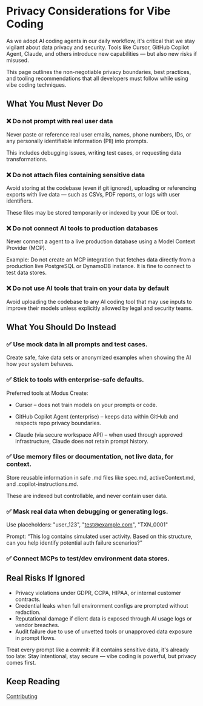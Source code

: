 # Privacy Considerations for Vibe Coding

As we adopt AI coding agents in our daily workflow, it's critical that we stay vigilant about data privacy and security. Tools like Cursor, GitHub Copilot Agent, Claude, and others introduce new capabilities — but also new risks if misused.

This page outlines the non-negotiable privacy boundaries, best practices, and tooling recommendations that all developers must follow while using vibe coding techniques.

## What You Must Never Do

### ❌ Do not prompt with real user data

Never paste or reference real user emails, names, phone numbers, IDs, or any personally identifiable information (PII) into prompts.

This includes debugging issues, writing test cases, or requesting data transformations.

### ❌ Do not attach files containing sensitive data

Avoid storing at the codebase (even if git ignored), uploading or referencing exports with live data — such as CSVs, PDF reports, or logs with user identifiers.

These files may be stored temporarily or indexed by your IDE or tool.

### ❌ Do not connect AI tools to production databases

Never connect a agent to a live production database using a Model Context Provider (MCP).

Example: Do not create an MCP integration that fetches data directly from a production live PostgreSQL or DynamoDB instance. It is fine to connect to test data stores.

### ❌ Do not use AI tools that train on your data by default

Avoid uploading the codebase to any AI coding tool that may use inputs to improve their models unless explicitly allowed by legal and security teams.

## What You Should Do Instead

### ✅ Use mock data in all prompts and test cases.

Create safe, fake data sets or anonymized examples when showing the AI how your system behaves.

### ✅ Stick to tools with enterprise-safe defaults.

Preferred tools at Modus Create:

- Cursor – does not train models on your prompts or code.

- GitHub Copilot Agent (enterprise) – keeps data within GitHub and respects repo privacy boundaries.

- Claude (via secure workspace API) – when used through approved infrastructure, Claude does not retain prompt history.

### ✅ Use memory files or documentation, not live data, for context.

Store reusable information in safe .md files like spec.md, activeContext.md, and .copilot-instructions.md.

These are indexed but controllable, and never contain user data.

### ✅ Mask real data when debugging or generating logs.

Use placeholders: "user_123", "test@example.com", "TXN_0001"

Prompt: “This log contains simulated user activity. Based on this structure, can you help identify potential auth failure scenarios?”

### ✅ Connect MCPs to test/dev environment data stores.

## Real Risks If Ignored

- Privacy violations under GDPR, CCPA, HIPAA, or internal customer contracts.
- Credential leaks when full environment configs are prompted without redaction.
- Reputational damage if client data is exposed through AI usage logs or vendor breaches.
- Audit failure due to use of unvetted tools or unapproved data exposure in prompt flows.

Treat every prompt like a commit: if it contains sensitive data, it's already too late: Stay intentional, stay secure — vibe coding is powerful, but privacy comes first.

## Keep Reading

[Contributing](./CONTRIBUTING.md)